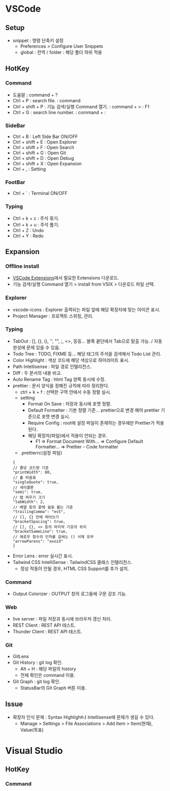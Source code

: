 # VSCode
## Setup
- snippet : 명령 단축키 설정
  - Preferences > Configure User Snippets
  - global : 전역 / folder : 해당 폴더 하위 적용

## HotKey
### Command
- 도움말 : command + ?
- Ctrl + P : search file. : command
- Ctrl + shift + P : 기능 검색/실행 Command 열기. : command + > : F1
- Ctrl + G : search line number. : command + :

### SideBar
- Ctrl + B : Left Side Bar ON/OFF
- Ctrl + shift + E : Open Explorer
- Ctrl + shift + F : Open Search
- Ctrl + shift + G : Open Git
- Ctrl + shift + D : Open Debug
- Ctrl + shift + X : Open Expansion
- Ctrl + , : Setting

### FootBar
- Ctrl + ` : Terminal ON/OFF

### Typing
- Ctrl + k + c : 주석 묶기.
- Ctrl + k + u : 주석 풀기.
- Ctrl + Z : Undo
- Ctrl + Y : Redo

## Expansion
### Offline install
- [VSCode Extensions](https://marketplace.visualstudio.com/vscode)에서 필요한 Extensions 다운로드.
- 기능 검색/실행 Command 열기 > install from VSIX > 다운로드 파일 선택.

### Explorer
- vscode-icons : Explorer 출력되는 파일 앞에 해당 확장자에 맞는 아이콘 표시.
- Project Manager : 프로젝트 스위칭, 관리.

### Typing
- TabOut : [], {}, (), '', "", ;, <>, 등등... 블록 끝단에서 Tab으로 탈출 가능. / 자동완성에 문제 있을 수 있음.
- Todo Tree : TODO, FIXME 등... 해당 태그의 주석을 검색해서 Todo List 관리.
- Color Highlight : 색상 코드에 해당 색상으로 하이라이트 표시.
- Path Intellisense : 파일 경로 인텔리전스.
- Diff : 두 문서의 내용 비교.
- Auto Rename Tag : html Tag 양쪽 동시에 수정.
- prettier : 문서 양식을 정해진 규칙에 따라 정리한다.
  - ctrl + k + f : 선택한 구역 안에서 수동 정렬 실시.
  - setting
    - Format On Save : 저장과 동시에 포맷 정렬.
    - Default Formatter : 기본 정렬 기준... prettier으로 변경 해야 prettier 기준으로 포맷 변경 실시.
    - Require Config : root에 설정 파일이 존재하는 경우에만 Prettier가 적용된다.
    - 해당 확장자(파일)에서 적용이 안되는 경우.
      - F1 => Format Document With...
        => Configure Default Formatter...
        => Prettier - Code formatter
  - .prettierrc(설정 파일)
  ```
  {
  // 줄당 코드량 기준
  "printWidth": 80,
  // 홑 따옴표
  "singleQuote": true,
  // 세미콜론
  "semi": true,
  // 탭 띄우기 크기
  "tabWidth": 2,
  // 배열 등의 끝에 쉼표 붙는 기준
  "trailingComma": "es5",
  // [], {} 안에 띄어쓰기
  "bracketSpacing": true,
  // [], {}, <> 등의 마지막 기호의 위치
  "bracketSameLine": true,
  // 애로우 함수의 인자를 감싸는 () 삭제 유무
  "arrowParens": "avoid"
  }
  ```
- Error Lens : error 실시간 표시.
- Tailwind CSS IntelliSense : TailwindCSS 클래스 인텔리전스.
  - 정상 작동이 안될 경우, HTML CSS Support를 추가 설치.

### Command
- Output Colorizer : OUTPUT 창의 로그들에 구문 강조 기능.

### Web
- live server : 파일 저장과 동시에 브라우저 갱신 처리.
- REST Client : REST API 테스트.
- Thunder Client : REST API 테스트.

### Git
- GitLens
- Git History : git log 확인.
  - Alt + H : 해당 파일의 history
  - 전체 확인은 command 이용.
- Git Graph : git log 확인.
  - StatusBar의 Git Graph 버튼 이용.

## Issue
- 확장자 인식 문제 : Syntax Highlight나 Intellisense에 문제가 생길 수 있다.
  - Manage > Settings > File Associations > Add Item >  Item(현재), Value(목표)

# Visual Studio
## HotKey
### Command
